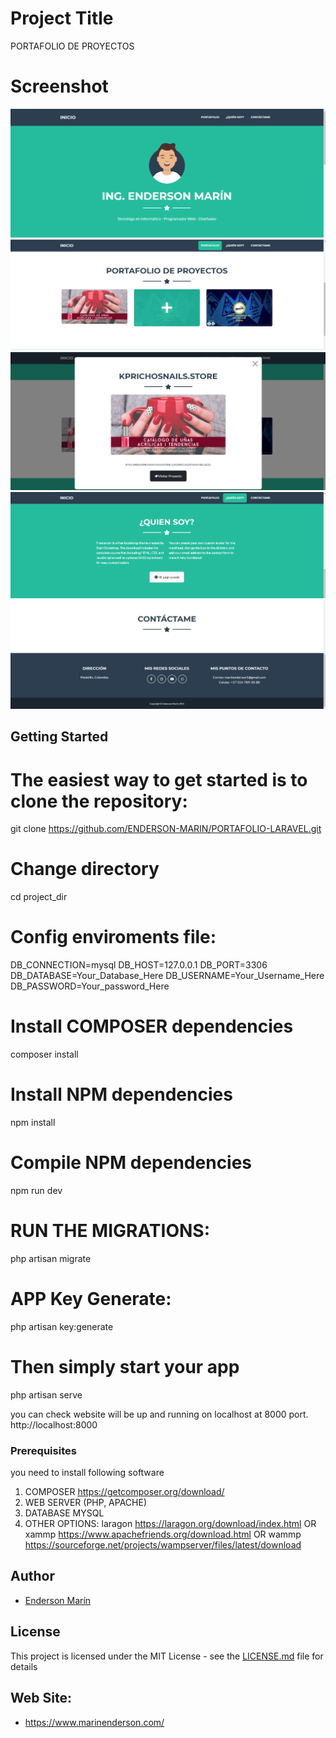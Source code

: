 
# Project Title
PORTAFOLIO DE PROYECTOS
# Screenshot
![](public/assets/img/inicio.png)
![](public/assets/img/portafolio.png)
![](public/assets/img/proyectos.png)
![](public/assets/img/quien-soy.png)
![](public/assets/img/contacto.png)


## Getting Started

# The easiest way to get started is to clone the repository:
git clone https://github.com/ENDERSON-MARIN/PORTAFOLIO-LARAVEL.git

# Change directory
cd project_dir

# Config enviroments file:
DB_CONNECTION=mysql
DB_HOST=127.0.0.1
DB_PORT=3306
DB_DATABASE=Your_Database_Here
DB_USERNAME=Your_Username_Here
DB_PASSWORD=Your_password_Here

# Install COMPOSER dependencies
composer install

# Install NPM dependencies
npm install

# Compile NPM dependencies
npm run dev

# RUN THE MIGRATIONS:
php artisan migrate

# APP Key Generate:
php artisan key:generate

# Then simply start your app
php artisan serve

you can check website will be up and running on localhost at 8000 port.
http://localhost:8000


### Prerequisites

you need to install following software 
1)	COMPOSER https://getcomposer.org/download/
2)  WEB SERVER (PHP, APACHE)
3)	DATABASE MYSQL
4)  OTHER OPTIONS:
    laragon https://laragon.org/download/index.html
OR
    xammp https://www.apachefriends.org/download.html
OR
	wammp https://sourceforge.net/projects/wampserver/files/latest/download


## Author

* [Enderson Marín](https://github.com/ENDERSON-MARIN)


## License

This project is licensed under the MIT License - see the [LICENSE.md](LICENSE.md) file for details

## Web Site:

* https://www.marinenderson.com/
